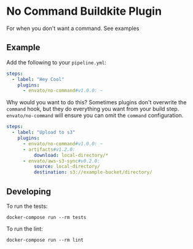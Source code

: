 # No Command Buildkite Plugin

For when you don't want a command. See examples

## Example

Add the following to your `pipeline.yml`:

```yml
steps:
  - label: "Hey Cool"
    plugins:
      - envato/no-command#v1.0.0: ~
```

Why would you want to do this? Sometimes plugins don't overwrite the `command` hook, but they do everything you want from your build step. `envato/no-command` will ensure you can omit the `command` configuration.

```yml
steps:
  - label: "Upload to s3"
    plugins:
      - envato/no-command#v1.0.0: ~
      - artifacts#v1.2.0:
          download: local-directory/*
      - envato/aws-s3-sync#v0.2.0:
          source: local-directory/
          destination: s3://example-bucket/directory/
```

## Developing

To run the tests:

```shell
docker-compose run --rm tests
```

To run the lint:

```shell
docker-compose run --rm lint
```
